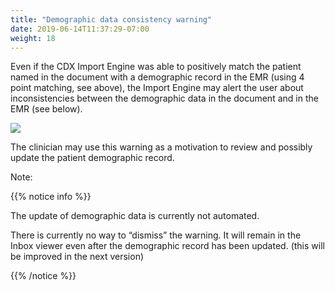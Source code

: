 ```yaml
---
title: "Demographic data consistency warning"
date: 2019-06-14T11:37:29-07:00
weight: 18
---
```


Even if the CDX Import Engine was able to positively match the patient named in the document with a demographic record in the EMR (using 4 point matching, see above), the Import Engine may alert the user about inconsistencies between the demographic data in the document and in the EMR (see below).

![](https://paper-attachments.dropbox.com/s_D8F55B926E14BC491F2DAD18D930CB06AD57C72BB921C2ECDB6B0AA89F2D0027_1558125081142_image.png)


The clinician may use this warning as a motivation to review and possibly update the patient demographic record.

Note:



{{% notice info %}}
<p>The update of demographic data is currently not automated.</p>
<p>There is currently no way to “dismiss” the warning. It will remain in the Inbox viewer even after the demographic record has been updated. (this will be improved in the next version)</p>
</p>
{{% /notice %}}
